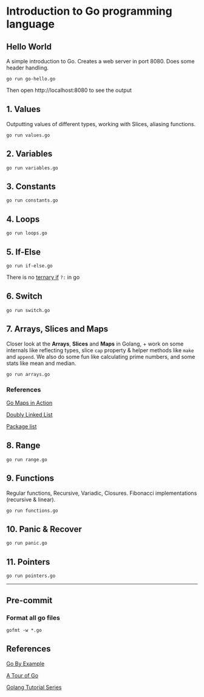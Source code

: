 # Introduction to Go programming language

## Hello World

A simple introduction to Go. Creates a web server in port 8080. Does some header handling.

`go run go-hello.go`

Then open http://localhost:8080 to see the output

## 1. Values

Outputting values of different types, working with Slices, aliasing functions.

`go run values.go`

## 2. Variables

`go run variables.go`

## 3. Constants

`go run constants.go`

## 4. Loops

`go run loops.go`

## 5. If-Else

`go run if-else.go`

There is no [ternary if](https://en.wikipedia.org/wiki/%3F:) `?:` in go

## 6. Switch

`go run switch.go`

## 7. Arrays, Slices and Maps

Closer look at the **Arrays**, **Slices** and **Maps** in Golang, + work on some internals like reflecting types,
slice `cap` property & helper methods like `make` and `append`.
We also do some fun like calculating prime numbers, and some stats like mean and median.

`go run arrays.go`

### References

[Go Maps in Action](https://blog.golang.org/go-maps-in-action)

[Doubly Linked List](https://en.wikipedia.org/wiki/Doubly_linked_list)

[Package list](https://golang.org/pkg/container/list/)

## 8. Range

`go run range.go`

## 9. Functions

Regular functions, Recursive, Variadic, Closures. Fibonacci implementations (recursive & linear).
 
`go run functions.go`

## 10. Panic & Recover

`go run panic.go`

## 11. Pointers

`go run pointers.go`

---

## Pre-commit

### Format all go files
`gofmt -w *.go`

## References

[Go By Example](https://www.gobyexample.com)

[A Tour of Go](https://tour.golang.org/welcome/1)

[Golang Tutorial Series](https://golangbot.com/learn-golang-series/)
